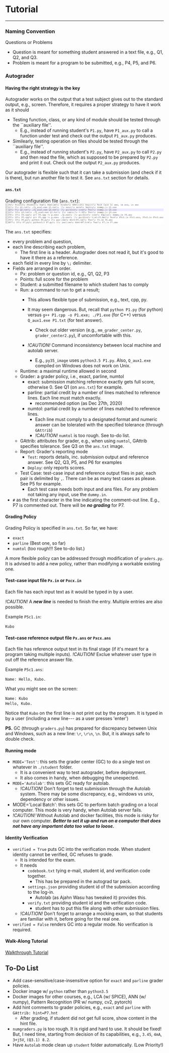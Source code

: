 # Tutorial

---

### Naming Convention

Questions or Problems
  * Question is meant for something student answered in a text file, e.g., Q1, Q2, and Q3.
  * Problem is meant for a program to be submitted, e.g., P4, P5, and P6.
  
### Autograder


#### Having the right strategy is the key

Autograder works on the output that a test subject gives out to the standard output, e.g., screen.
Therefore, it requires a proper strategy to have it work as it should
  * Testing function, class, or any kind of module should be tested through the ``auxiliary file''.
    * E.g., instead of running student's ```P1.py```, have ```P1_aux.py``` to call a function under test and check out the output ```P1_aux.py``` produces.
  * Similearly, testing operation on files should be tested through the ``auxiliary file''.
    * E.g., instead of running student's ```P2.py```, have ```P2_aux.py``` to call ```P2.py``` and then read the file, which as supposed to be prepared by ```P2.py``` and print it out. Check out the output ```P2_aux.py``` produces.

Our autograder is flexible such that it can take a submission (and check if it is there), but run another file to test it. See ```ans.txt``` section for details.


#### ```ans.txt```
Grading configuration file (```ans.txt```):
![Write the ans.txt](https://github.com/tatpongkatanyukul/Autolab/blob/main/tutorial/anstxt.png)

The ```ans.txt``` specifies:
  * every problem and question,
  * each line describing each problem,
    * The first line is a header. Autograder does not read it, but it's good to have it there as a reference.
  * each field in every line by ```\;``` delimiter.
  * Fields are arranged in order.
    * Px: problem or question id, e.g., Q1, Q2, P3
    * Points: full score for the problem
    * Student: a submitted filename to which student has to comply 
    * Run: a command to run to get a result; 
      * This allows flexible type of submission, e.g., text, cpp, py.
      * It may seem dangerous. But, recall that ```python P1.py``` (for python) versus ```g++ P1.cpp -o P1.exe; ./P1.exe``` (for C++) versus ```Q_aux1.exe P1.txt``` (for text answer).
        * Check out older version (e.g., ```mm_grader_center.py```, ```grader_center2.py```), if uncomfortable with this.
        
      * _!CAUTION!_ Command inconsistency between local machine and autolab server.
        * E.g., ```py35_image``` uses ```python3.5 P1.py```. Also, ```Q_aux1.exe``` compiled on Windows does not work on Unix.
    * Runtime: a maximal runtime allowed in second
    * Grader: a grader policy, i.e., exact, parline, numtol
      * exact: submission matching reference exactly gets full score, otherwise 0. See Q1 (on ```ans.txt```) for example.
      * parline: partial credit by a number of lines matched to reference lines. Each line must match exactly.
        * recommended option (as Dec 27th, 2020)
      * numtol: partial credit by a number of lines matched to reference lines. 
        * Each line must comply to a designated format and numeric answer can be tolerated with the specified tolerance (through ```GAttrib```)
        * _!CAUTION!_ ```numtol``` is too rough. See to-do list.
    * GAttrib: attributes for grader, e.g., when using ```numtol```, GAttrib specifies tolerance. See Q3 on the ```ans.txt``` image.
    * Report: Grader's reporting mode
      * ```Test```: reports details, inc. submission output and reference answer. See Q2, Q3, P5, and P6 for examples
      * ```Deploy```: only reports scores.
    * Test Case: test-case input and reference output files in pair, each pair is delimited by ```,```. There can be as many test cases as please. See P5 for example.
      * Each test case needs both input and ans files. For any problem not taking any input, use the ```dummy.in```.
  * ```#``` as the first character in the line indicating the comment-out line. E.g., P7 is commented out. There will be ***no grading*** for P7.
  
#### Grading Policy

Grading Policy is specified in ```ans.txt```.
So far, we have:
  * ```exact```
  * ```parline``` (Best one, so far)
  * ```numtol``` (too rough!!! See to-do list.)
  
A more flexible policy can be addressed through modification of ```graders.py```.
It is advised to add a new policy, rather than modifying a workable existing one.

#### Test-case input file ```Px.in``` or ```Pxcx.in```

Each file has each input text as it would be typed in by a user.

_!CAUTION!_ A ***new line*** is needed to finish the entry.
Multiple entries are also possible.

Example ```P5c1.in```:
```
Kubo

```

#### Test-case reference output file ```Px.ans``` or ```Pxcx.ans```

Each file has reference output text in its final stage (if it's meant for a program taking multiple inputs).
_!CAUTION!_ Exclue whatever user type in out off the reference answer file.

Example ```P5c1.ans```:
```
Name: Hello, Kubo.
```

What you might see on the screen:
```
Name: Kubo
Hello, Kubo.
```

Notice that ```Kubo``` on the first line is not print out by the program. It is typed in by a user (including a new line--- as a user presses 'enter')

**PS.** GC (through ```graders.py```) has prepared for discrepancy between Unix and Windows, such as a new line: ```\r```, ```\r\n```, ```\n```. But, it is always safe to double check.

#### Running mode

  * ```MODE='Test'```: this sets the grader center (GC) to do a single test on whatever in ```./student``` folder.
    * It is a convenient way to test autograder, before deployment.
    * It also comes in handy, when debugging the unexpected.
  * ```MODE='Autolab'```: this sets GC ready for autolab.
    * _!CAUTION!_ Don't forget to test submission through the Autolab system. There may be some discrepancy, e.g., windows vs unix, dependency or other issues.
  * MODE='Local Batch': this sets GC to perform batch grading on a local computer. This mode is very handy, when Autolab server fails.
  * _!CAUTION!_ Without Autolab and docker facilities, this mode is risky for our own computer. ***Better to set it up and run on a computer that does not have any important data too value to loose.***
  
#### Identity Verification

  * ```verified = True``` puts GC into the verification mode. When student identity cannot be verified, GC refuses to grade.
    * It is intended for the exam.
    * It needs 
      * ```codebook.txt``` tying e-mail, student id, and verification code together. 
        * This has be prepared in the autograd tar pack.
      * ```settings.json``` providing student id of the submission according to the log-in. 
        * Autolab (as Ajahn Wasu has tweaked it) provides this.
      * ```verify.txt``` providing student id and the verification code.
        * student has to put this file along with other submission files.
    * _!CAUTION!_ Don't forget to arrange a mocking exam, so that students are familiar with it, before going for the real one.
  * ```verified = False``` renders GC into a regular mode. No verification is required.

#### Walk-Along Tutorial

[Walkthrough Tutorial](https://github.com/tatpongkatanyukul/Autolab/blob/main/tutorial/walkthrough.md)


## To-Do List

  * Add case-sensitive/case-insensitive option for ```exact``` and ```parline``` grader policies.
  * Docker image w/ ```python``` rather than ```python3.5```
  * Docker images for other courses, e.g., LCA (w/ SPICE), ANN (w/ numpy), Pattern Recognition (PR w/ numpy, cv2, pytorch)
  * Add hint comments to grader policies, e.g., ```exact``` and ```parline``` with ```GAttrib: hint=P7.hnt```
    * After grading, if student did not get full score, show content in the hint file.
  * ```numgraders.py``` is too rough. It is rigid and hard to use. It should be fixed! But, I need time, starting from decision of its capabilities, e.g., ```3.45```, ```4mA```, ```3+j5V```, ```(Q3.1) 8.2```.
  * Have ```Autolab``` mode clean up ```student``` folder automatically. (Low Priority!)

